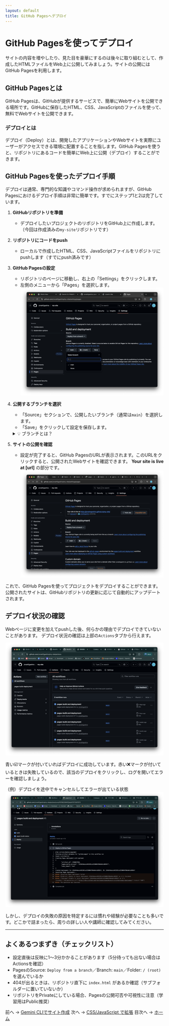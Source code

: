 ```yaml
---
layout: default
title: GitHub Pagesへデプロイ
---
```


# GitHub Pagesを使ってデプロイ

サイトの内容を増やしたり、見た目を豪華にするのは後々に取り組むとして、作成したHTMLファイルをWeb上に公開してみましょう。サイトの公開にはGitHub Pagesを利用します。

## GitHub Pagesとは

GitHub Pagesは、GitHubが提供するサービスで、簡単にWebサイトを公開できる場所です。GitHubに保存したHTML、CSS、JavaScriptのファイルを使って、無料でWebサイトを公開できます。

### デプロイとは

デプロイ（Deploy）とは、開発したアプリケーションやWebサイトを実際にユーザーがアクセスできる環境に配置することを指します。GitHub Pagesを使うと、リポジトリにあるコードを簡単にWeb上に公開（デプロイ）することができます。

## GitHub Pagesを使ったデプロイ手順

デプロイは通常、専門的な知識やコマンド操作が求められますが、GitHub Pagesにおけるデプロイ手順は非常に簡単です。すでにステップ1と2は完了しています。

1. **GitHubリポジトリを準備**
   - デプロイしたいプロジェクトのリポジトリをGitHub上に作成します。（今回は作成済みの`my-site`リポジトリです）

2. **リポジトリにコードをpush**
   - ローカルで作成したHTML、CSS、JavaScriptファイルをリポジトリにpushします（すでにpush済みです）

3. **GitHub Pagesの設定**
   - リポジトリのページに移動し、右上の「Settings」をクリックします。
   - 左側のメニューから「Pages」を選択します。
   ![GitHub Pages main](./images/pages-main.png)


4. **公開するブランチを選択**
   - 「Source」セクションで、公開したいブランチ（通常は`main`）を選択します。
   - 「Save」をクリックして設定を保存します。
   <details markdown="1"><summary>💡 ブランチとは？</summary>

   **ブランチ（Branch）** とは、Gitで管理されているプロジェクトの「作業の流れ」を分岐させる仕組みです。

   ### ブランチのイメージ
   
   - **木の枝のように分岐**：メインの開発ライン（通常は`main`ブランチ）から枝分かれして、独立した作業ができます
   - **並行作業が可能**：複数人で違う機能を同時に開発したり、実験的な変更を安全に試せます

   ![Branch](./images/branch.png)
   *出典：[DevDojo - Git Branches Guide](https://devdojo.com/guide/git/git-branches)*

   ### 主なブランチの種類
   
   - **`main`ブランチ**：プロジェクトのメインとなるブランチ。通常はここに最終的なコードが置かれます。
   - **`develop`ブランチ**：開発中のコードが置かれるブランチです。
   - **機能ブランチ**：特定の機能を開発するための一時的なブランチです。
   
   ### なぜブランチを使うのか
   
   1. **安全性**：メインのコードを壊すリスクなく、新機能を試せます。
   2. **整理整頓**：機能ごとに作業を分けて、変更履歴を見やすくできます。
   3. **チーム作業**：複数人が同時に違う作業をしても衝突しません。
   
   GitHub Pagesでは、どのブランチのコードを公開するかを選択できます。通常は安定した`main`ブランチを選択します。

   </details>

5. **サイトの公開を確認**
   - 設定が完了すると、GitHub PagesのURLが表示されます。このURLをクリックすると、公開されたWebサイトを確認できます。
   **Your site is live at [url]** の部分です。
   ![site-url](./images/site-url.png)

これで、GitHub Pagesを使ってプロジェクトをデプロイすることができます。公開されたサイトは、GitHubリポジトリの更新に応じて自動的にアップデートされます。

## デプロイ状況の確認

Webページに変更を加えてpushした後、何らかの理由でデプロイできていないことがあります。
デプロイ状況の確認は上部の`Actions`タブから行えます。

![Actions](./images/github-actions.png)

青い☑️マークが付いていればデプロイに成功しています。赤い❌マークが付いているときは失敗しているので、該当のデプロイをクリックし、ログを開いてエラーを確認しましょう。

（例）デプロイを途中でキャンセルしてエラーが出ている状態
![Cancel](./images/github-cancel.png)

しかし、デプロイの失敗の原因を特定するには慣れや経験が必要なことも多いです。どこかで詰まったら、周りの詳しい人や講師に確認してみてください。

---

## よくあるつまずき（チェックリスト）
- 設定直後は反映に1〜3分かかることがあります（5分待っても出ない場合はActionsを確認）
- PagesのSource: `Deploy from a branch`／Branch: `main`／Folder: `/ (root)` を選んでいるか
- 404が出るときは、リポジトリ直下に `index.html` があるか確認（サブフォルダーに置いていないか）
- リポジトリをPrivateにしている場合、Pagesの公開可否や可視性に注意（学習用はPublic推奨）

前へ → [Gemini CLIでサイト作成](./03-build-with-gemini.md)
次へ → [CSS/JavaScript で拡張](./05-style-and-js.md)
目次へ → [ホーム](./index.md)
